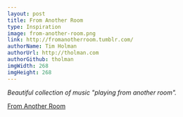 ```yaml
---
layout: post
title: From Another Room
type: Inspiration
image: from-another-room.png
link: http://fromanotherroom.tumblr.com/
authorName: Tim Holman
authorUrl: http://tholman.com
authorGithub: tholman
imgWidth: 268
imgHeight: 268
---
```


_Beautiful collection of music "playing from another room"._

[From Another Room](http://fromanotherroom.tumblr.com/)
